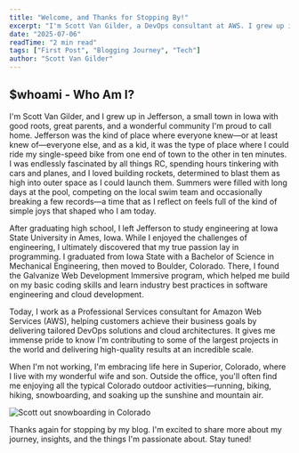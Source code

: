 ```yaml
---
title: "Welcome, and Thanks for Stopping By!"
excerpt: "I'm Scott Van Gilder, a DevOps consultant at AWS. I grew up in small-town Iowa, studied engineering at Iowa State, and discovered my passion for coding. Now I live in Superior, Colorado, with my wife and son, enjoying running, biking, hiking, and snowboarding. This blog shares my journey, tech insights, and life out west. Thanks for reading!"
date: "2025-07-06"
readTime: "2 min read"
tags: ["First Post", "Blogging Journey", "Tech"]
author: "Scott Van Gilder"
---
```


## $whoami - Who Am I?

I'm Scott Van Gilder, and I grew up in Jefferson, a small town in Iowa with good roots, great parents, and a wonderful community I'm proud to call home. Jefferson was the kind of place where everyone knew—or at least knew of—everyone else, and as a kid, it was the type of place where I could ride my single-speed bike from one end of town to the other in ten minutes. I was endlessly fascinated by all things RC, spending hours tinkering with cars and planes, and I loved building rockets, determined to blast them as high into outer space as I could launch them. Summers were filled with long days at the pool, competing on the local swim team and occasionally breaking a few records—a time that as I reflect on feels full of the kind of simple joys that shaped who I am today.

After graduating high school, I left Jefferson to study engineering at Iowa State University in Ames, Iowa. While I enjoyed the challenges of engineering, I ultimately discovered that my true passion lay in programming. I graduated from Iowa State with a Bachelor of Science in Mechanical Engineering, then moved to Boulder, Colorado. There, I found the Galvanize Web Development Immersive program, which helped me build on my basic coding skills and learn industry best practices in software engineering and cloud development.

Today, I work as a Professional Services consultant for Amazon Web Services (AWS), helping customers achieve their business goals by delivering tailored DevOps solutions and cloud architectures. It gives me immense pride to know I'm contributing to some of the largest projects in the world and delivering high-quality results at an incredible scale.

When I'm not working, I'm embracing life here in Superior, Colorado, where I live with my wonderful wife and son. Outside the office, you'll often find me enjoying all the typical Colorado outdoor activities—running, biking, hiking, snowboarding, and soaking up the sunshine and mountain air.

![Scott out snowboarding in Colorado](/images/blog/snowboarding.jpeg)

Thanks again for stopping by my blog. I'm excited to share more about my journey, insights, and the things I'm passionate about. Stay tuned!